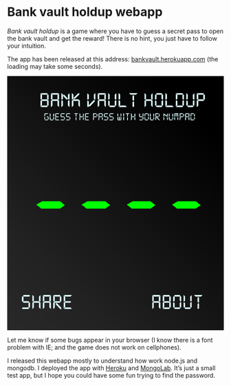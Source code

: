 # Bank vault holdup webapp

*Bank vault holdup* is a game where you have to guess a secret pass to open the bank vault and get the reward! There is no hint, you just have to follow your intuition.

The app has been released at this address: <a href="https://bankvault.herokuapp.com" target="_blank">bankvault.herokuapp.com</a> (the loading may take some seconds).

<a href="https://bankvault.herokuapp.com" target="_blank"><img align="center" src="img/screen.png" alt="title screen of the game"/></a>

Let me know if some bugs appear in your browser (I know there is a font problem with IE; and the game does not work on cellphones).

I released this webapp mostly to understand how work node.js and mongodb. I deployed the app with <a href="https://www.heroku.com" target="_blank">Heroku</a> and <a href="https://mlab.com" target="_blank">MongoLab</a>. It’s just a small test app, but I hope you could have some fun trying to find the password.